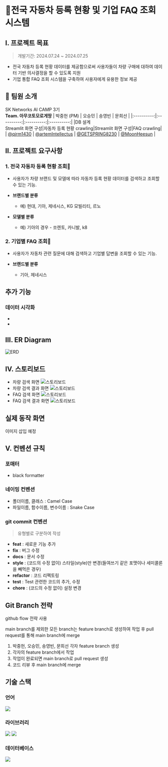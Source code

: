 # 🚗전국 자동차 등록 현황 및 기업 FAQ 조회 시스템

## Ⅰ. 프로젝트 목표

> 개발기간: 2024.07.24 ~ 2024.07.25   
   
- 전국 자동차 등록 현황 데이터를 제공함으로써 사용자들이 차량 구매에 대하여 데이터 기반 의사결정을 할 수 있도록 지원
- 기업 통합 FAQ 조회 시스템을 구축하여 사용자에게 유용한 정보 제공

## 👥 팀원 소개
SK Networks AI CAMP 3기   
**Team. 아무코토모로게땅**
| 박중헌 (PM) | 오승민 | 송영빈 | 문희선 |
|:----------:|:----------:|:----------:|:----------:|
|DB 설계<br>Streamlit 화면 구성|자동차 등록 현황 crawling|Streamlit 화면 구성|FAQ crawling|
| [@qjrm1430](https://github.com/qjrm1430) | [@artemIntellectus](https://github.com/artemIntellectus) | [@GETSPRING8230](https://github.com/GETSPRING8230) | [@MoonHeesun](https://github.com/MoonHeesun) |

## Ⅱ. 프로젝트 요구사항

### 1. 전국 자동차 등록 현황 **조회🚗**

- 사용자가 차량 브랜드 및 모델에 따라 자동차 등록 현황 데이터를 검색하고 조회할 수 있는 기능.
- **브랜드별 분류**
  - 예) 현대, 기아, 제네시스, KG 모빌리티, 르노
 
- **모델별 분류**
  - 예) 기아의 경우 - 쏘렌토, 카니발, k8


### 2. 기업별 FAQ 조회💭

- 사용자가 자동차 관련 질문에 대해 검색하고 기업별 답변을 조회할 수 있는 기능.   

- **브랜드별 분류**
  - 기아, 제네시스


## 추가 기능

### 데이터 시각화

- 
- 

## Ⅲ. ER Diagram

![ERD](images/erd.png)


## Ⅳ. 스토리보드

- 차량 검색 화면
![스토리보드](images/data_search_page_ui.png)
- 차량 검색 결과 화면
![스토리보드](images/check_page_ui.png)
- FAQ 검색 화면
![스토리보드](images/faq_search_page_ui.png)
- FAQ 검색 결과 화면
![스토리보드](images/faq_result_page_ui.png)

## 실제 동작 화면

이미지 삽입 예정

## Ⅴ. 컨벤션 규칙

### 포매터

- black formatter

### 네이밍 컨벤션

- 폴더이름, 클래스 : Camel Case
- 파일이름, 함수이름, 변수이름 : Snake Case

### git commit 컨벤션

> 유형별로 구분하여 작성

- **feat** : 새로운 기능 추가
- **fix** : 버그 수정
- **docs** : 문서 수정
- **style** : (코드의 수정 없이) 스타일(style)만 변경(들여쓰기 같은 포맷이나 세미콜론을 빼먹은 경우)
- **refactor** : 코드 리펙토링
- **test** : Test 관련한 코드의 추가, 수정
- **chore** : (코드의 수정 없이) 설정 변경

## Git Branch 전략

github flow 전략 사용

main branch를 제외한 모든 branch는 feature branch로 생성하여 작업 후 pull request를 통해 main branch에 merge

1. 박중헌, 오승민, 송영빈, 문희선 각자 feature branch 생성
2. 각자의 feature branch에서 작업
3. 작업이 완료되면 main branch로 pull request 생성
4. 코드 리뷰 후 main branch에 merge

## 기술 스택

### 언어

<img src="https://img.shields.io/badge/Python-3776AB?style=flat-square&logo=Python&logoColor=white"/>


### 라이브러리

<img src="https://img.shields.io/badge/Selenium-43B02A?style=flat-square&logo=Selenium&logoColor=white"/> <img src="https://img.shields.io/badge/Streamlit-FF4B4B?style=flat-square&logo=Streamlit&logoColor=white"/>


### 데이터베이스

<img src="https://img.shields.io/badge/MySQL-4479A1?style=flat-square&logo=MySQL&logoColor=white"/>

